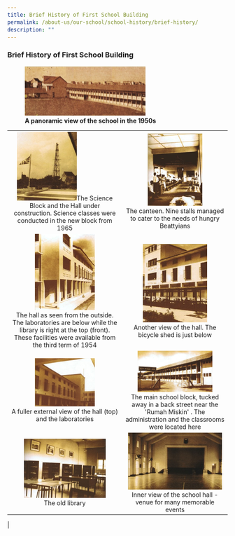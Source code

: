 ```yaml
---
title: Brief History of First School Building
permalink: /about-us/our-school/school-history/brief-history/
description: ""
---
```

### **Brief History of First School Building**

<figure>
<img src="/images/brief%20history%201.jpg" 
     style="width:65%">
<figcaption> <strong> A panoramic view of the school in the 1950s  
 </strong> </figcaption>
</figure>

| | |
|:---:|:---:|
|<img src="/images/brief%20history%202.jpg" style="width:55%">The Science Block and the Hall under construction. Science classes were conducted in the new block from 1965|<img src="/images/brief%20history%203.jpg" style="width:55%"><br>The canteen. Nine stalls managed to cater to the needs of hungry Beattyians|
|<img src="/images/brief%20history%204.jpg" style="width:55%"><br>The hall as seen from the outside. The laboratories are below while the library is right at the top (front). These facilities were available from the third term of 1954 |<img src="/images/brief%20history%205.jpg" style="width:65%"><br>Another view of the hall. The bicycle shed is just below|
|<img src="/images/brief%20history%206.jpg" style="width:55%"><br>A fuller external view of the hall (top) and the laboratories|<img src="/images/brief%20history%207.jpg" style="width:75%"><br>The main school block, tucked away in a back street near the 'Rumah Miskin' . The administration and the classrooms were located here|
|<img src="/images/brief%20history%208.jpg" style="width:75%"><br>The old library|<img src="/images/brief%20history%209.jpg" style="width:95%"><br>Inner view of the school hall - venue for many memorable events |
|